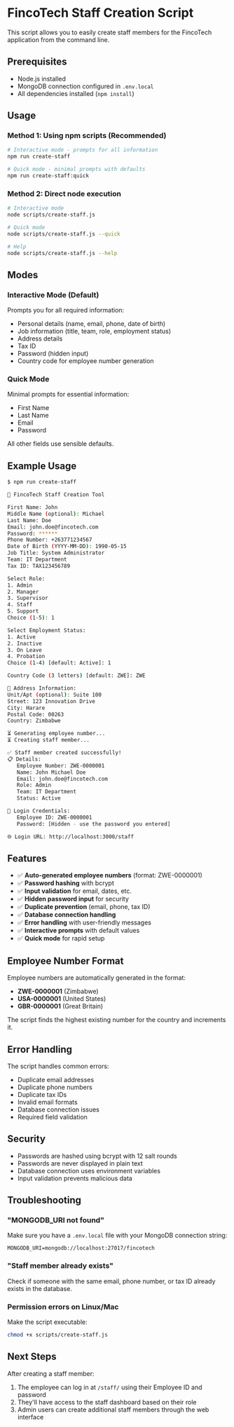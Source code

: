 # FincoTech Staff Creation Script

This script allows you to easily create staff members for the FincoTech application from the command line.

## Prerequisites

- Node.js installed
- MongoDB connection configured in `.env.local`
- All dependencies installed (`npm install`)

## Usage

### Method 1: Using npm scripts (Recommended)

```bash
# Interactive mode - prompts for all information
npm run create-staff

# Quick mode - minimal prompts with defaults
npm run create-staff:quick
```

### Method 2: Direct node execution

```bash
# Interactive mode
node scripts/create-staff.js

# Quick mode
node scripts/create-staff.js --quick

# Help
node scripts/create-staff.js --help
```

## Modes

### Interactive Mode (Default)
Prompts you for all required information:
- Personal details (name, email, phone, date of birth)
- Job information (title, team, role, employment status)
- Address details
- Tax ID
- Password (hidden input)
- Country code for employee number generation

### Quick Mode
Minimal prompts for essential information:
- First Name
- Last Name  
- Email
- Password

All other fields use sensible defaults.

## Example Usage

```bash
$ npm run create-staff

🚀 FincoTech Staff Creation Tool

First Name: John
Middle Name (optional): Michael
Last Name: Doe
Email: john.doe@fincotech.com
Password: ******
Phone Number: +263771234567
Date of Birth (YYYY-MM-DD): 1990-05-15
Job Title: System Administrator
Team: IT Department
Tax ID: TAX123456789

Select Role:
1. Admin
2. Manager
3. Supervisor
4. Staff
5. Support
Choice (1-5): 1

Select Employment Status:
1. Active
2. Inactive
3. On Leave
4. Probation
Choice (1-4) [default: Active]: 1

Country Code (3 letters) [default: ZWE]: ZWE

📍 Address Information:
Unit/Apt (optional): Suite 100
Street: 123 Innovation Drive
City: Harare
Postal Code: 00263
Country: Zimbabwe

⏳ Generating employee number...
⏳ Creating staff member...

✅ Staff member created successfully!
📋 Details:
   Employee Number: ZWE-0000001
   Name: John Michael Doe
   Email: john.doe@fincotech.com
   Role: Admin
   Team: IT Department
   Status: Active

🔐 Login Credentials:
   Employee ID: ZWE-0000001
   Password: [Hidden - use the password you entered]

🌐 Login URL: http://localhost:3000/staff
```

## Features

- ✅ **Auto-generated employee numbers** (format: ZWE-0000001)
- ✅ **Password hashing** with bcrypt
- ✅ **Input validation** for email, dates, etc.
- ✅ **Hidden password input** for security
- ✅ **Duplicate prevention** (email, phone, tax ID)
- ✅ **Database connection handling**
- ✅ **Error handling** with user-friendly messages
- ✅ **Interactive prompts** with default values
- ✅ **Quick mode** for rapid setup

## Employee Number Format

Employee numbers are automatically generated in the format:
- **ZWE-0000001** (Zimbabwe)
- **USA-0000001** (United States)
- **GBR-0000001** (Great Britain)

The script finds the highest existing number for the country and increments it.

## Error Handling

The script handles common errors:
- Duplicate email addresses
- Duplicate phone numbers
- Duplicate tax IDs
- Invalid email formats
- Database connection issues
- Required field validation

## Security

- Passwords are hashed using bcrypt with 12 salt rounds
- Passwords are never displayed in plain text
- Database connection uses environment variables
- Input validation prevents malicious data

## Troubleshooting

### "MONGODB_URI not found"
Make sure you have a `.env.local` file with your MongoDB connection string:
```
MONGODB_URI=mongodb://localhost:27017/fincotech
```

### "Staff member already exists"
Check if someone with the same email, phone number, or tax ID already exists in the database.

### Permission errors on Linux/Mac
Make the script executable:
```bash
chmod +x scripts/create-staff.js
```

## Next Steps

After creating a staff member:
1. The employee can log in at `/staff/` using their Employee ID and password
2. They'll have access to the staff dashboard based on their role
3. Admin users can create additional staff members through the web interface 